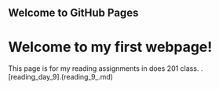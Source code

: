 ## Welcome to GitHub Pages
# Welcome to my first webpage!
This page is for my reading assignments in does 201 class.
.[reading_day_9].(reading_9_.md) 






